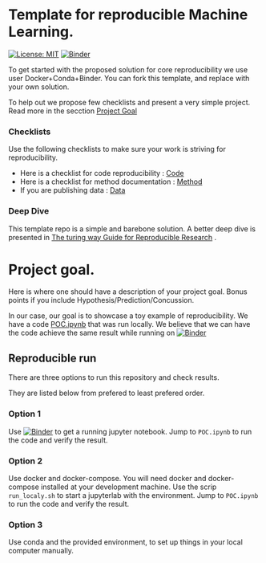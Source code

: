 # Template for reproducible Machine Learning.
[![License: MIT](https://img.shields.io/badge/License-MIT-yellow.svg)](https://opensource.org/licenses/MIT)
[![Binder](https://mybinder.org/badge_logo.svg)](https://mybinder.org/v2/gh/igorbb/template_reproducible_ml/master)


To get started with the proposed solution for core reproducibility we use user Docker+Conda+Binder.
You can fork this template, and replace with your own solution.

To help out we propose few checklists and present a very simple project. Read more in the secction [Project Goal](#project-goal)

### Checklists
Use the following checklists to make sure your work is striving for reproducibility.

- Here is a checklist for code reproducibility : [Code](../master/checklist/code.md)
- Here is a checklist for method documentation : [Method](../master/checklist/method.md)
- If you are publishing data : [Data](../master/checklist/data.md)


### Deep Dive   

This template repo is a simple and barebone solution. 
A better deep dive is presented in [The turing way Guide for Reproducible Research](https://the-turing-way.netlify.app/reproducible-research/reproducible-research.html)
.

# Project goal.

Here is where one should have a description of your project goal.
Bonus points if you include Hypothesis/Prediction/Concussion.

In our case, our goal is to showcase a toy example of reproducibility.
We have a code [POC.ipynb](../master/code/POC.ipynb) that was run locally. 
We believe that we can have the code achieve the same result while running on [![Binder](https://mybinder.org/badge_logo.svg)](https://mybinder.org/v2/gh/igorbb/template_reproducible_ml/master)


## Reproducible run

There are three options to run this repository and check results.

They are listed below from prefered to least prefered order.
### Option 1

Use [![Binder](https://mybinder.org/badge_logo.svg)](https://mybinder.org/v2/gh/igorbb/template_reproducible_ml/master) to get a running jupyter notebook.
Jump to `POC.ipynb` to run the code and verify the result.

### Option 2

Use docker and docker-compose.
You will need docker and docker-compose installed at your development machine.
Use the scrip `run_localy.sh` to start a jupyterlab with the environment.
Jump to `POC.ipynb` to run the code and verify the result.


### Option 3
Use conda and the provided environment, to set up things in your local computer manually.
